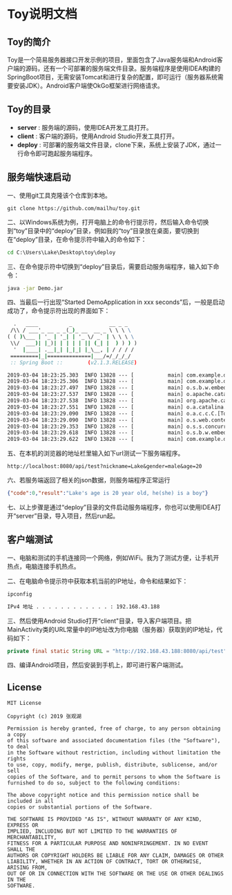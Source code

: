 # Toy说明文档

## Toy的简介
Toy是一个简易服务器接口开发示例的项目，里面包含了Java服务端和Android客户端的源码，还有一个可部署的服务端文件目录。服务端程序是使用IDEA构建的SpringBoot项目，无需安装Tomcat和进行复杂的配置，即可运行（服务器系统需要安装JDK）。Android客户端使OkGo框架进行网络请求。

## Toy的目录
- **server** : 服务端的源码，使用IDEA开发工具打开。
- **client** : 客户端的源码，使用Android Studio开发工具打开。
- **deploy** : 可部署的服务端文件目录，clone下来，系统上安装了JDK，通过一行命令即可跑起服务端程序。

## 服务端快速启动
一、使用git工具克隆该个仓库到本地。
```git
git clone https://github.com/mailhu/toy.git
```
二、以Windows系统为例，打开电脑上的命令行提示符，然后输入命令切换到“toy”目录中的“deploy”目录，例如我的“toy”目录放在桌面，要切换到在“deploy”目录，在命令提示符中输入的命令如下：
```cmd
cd C:\Users\Lake\Desktop\toy\deploy
```
三、在命令提示符中切换到“deploy”目录后，需要启动服务端程序，输入如下命令：
```cmd
java -jar Demo.jar
```
四、当最后一行出现“Started DemoApplication in xxx seconds”后，一般是启动成功了，命令提示符出现的界面如下：
```cmd
  .   ____          _            __ _ _
 /\\ / ___'_ __ _ _(_)_ __  __ _ \ \ \ \
( ( )\___ | '_ | '_| | '_ \/ _` | \ \ \ \
 \\/  ___)| |_)| | | | | || (_| |  ) ) ) )
  '  |____| .__|_| |_|_| |_\__, | / / / /
 =========|_|==============|___/=/_/_/_/
 :: Spring Boot ::        (v2.1.3.RELEASE)

2019-03-04 18:23:25.303  INFO 13828 --- [           main] com.example.demo.DemoApplication         : Starting DemoApplication on LAPTOP-55JLANPR with PID 13828 (C:\Users\Lake\Desktop\toy\deploy\Demo.jar started by Lake in C:\Users\Lake\Desktop\toy\deploy)
2019-03-04 18:23:25.306  INFO 13828 --- [           main] com.example.demo.DemoApplication         : No active profile set, falling back to default profiles: default
2019-03-04 18:23:27.497  INFO 13828 --- [           main] o.s.b.w.embedded.tomcat.TomcatWebServer  : Tomcat initialized with port(s): 8080 (http)
2019-03-04 18:23:27.537  INFO 13828 --- [           main] o.apache.catalina.core.StandardService   : Starting service [Tomcat]
2019-03-04 18:23:27.538  INFO 13828 --- [           main] org.apache.catalina.core.StandardEngine  : Starting Servlet engine: [Apache Tomcat/9.0.16]
2019-03-04 18:23:27.551  INFO 13828 --- [           main] o.a.catalina.core.AprLifecycleListener   : The APR based Apache Tomcat Native library which allows optimal performance in production environments was not found on the java.library.path: [C:\Program Files (x86)\Common Files\Oracle\Java\javapath;C:\Windows\Sun\Java\bin;C:\Windows\system32;C:\Windows;C:\Program Files (x86)\Common Files\Oracle\Java\javapath;C:\Windows\system32;C:\Windows;C:\Windows\System32\Wbem;C:\Windows\System32\WindowsPowerShell\v1.0\;C:\Program Files (x86)\NVIDIA Corporation\PhysX\Common;C:\Program Files\Intel\WiFi\bin\;C:\Program Files\Common Files\Intel\WirelessCommon\;C:\Windows\system32;C:\Windows;C:\Windows\System32\Wbem;C:\Windows\System32\WindowsPowerShell\v1.0\;C:\Windows\System32\OpenSSH\;C:\Program Files\Git\cmd;C:\Program Files\dotnet\;C:\Program Files\Java\jdk1.8.0_201\bin;C:\Program Files\Apache\apache-maven-3.6.0\bin;C:\Program Files\MySQL\MySQL Utilities 1.6\;C:\Users\Lake\AppData\Local\Microsoft\WindowsApps;C:\Users\Lake\AppData\Local\Programs\Microsoft VS Code\bin;C:\Program Files\Java\jdk1.8.0_201\bin;.]
2019-03-04 18:23:29.090  INFO 13828 --- [           main] o.a.c.c.C.[Tomcat].[localhost].[/]       : Initializing Spring embedded WebApplicationContext
2019-03-04 18:23:29.090  INFO 13828 --- [           main] o.s.web.context.ContextLoader            : Root WebApplicationContext: initialization completed in 3718 ms
2019-03-04 18:23:29.353  INFO 13828 --- [           main] o.s.s.concurrent.ThreadPoolTaskExecutor  : Initializing ExecutorService 'applicationTaskExecutor'
2019-03-04 18:23:29.618  INFO 13828 --- [           main] o.s.b.w.embedded.tomcat.TomcatWebServer  : Tomcat started on port(s): 8080 (http) with context path ''
2019-03-04 18:23:29.622  INFO 13828 --- [           main] com.example.demo.DemoApplication         : Started DemoApplication in 4.753 seconds (JVM running for 8.646)
```
五、在本机的浏览器的地址栏里输入如下url测试一下服务端程序。
```http
http://localhost:8080/api/test?nickname=Lake&gender=male&age=20
```
六、若服务端返回了相关的json数据，则服务端程序正常运行
```json
{"code":0,"result":"Lake's age is 20 year old, he(she) is a boy"}
```
七、以上步骤是通过“deploy”目录的文件启动服务端程序，你也可以使用IDEA打开“server”目录，导入项目，然后run起。

## 客户端测试
一、电脑和测试的手机连接同一个网络，例如WiFi。我为了测试方便，让手机开热点，电脑连接手机热点。

二、在电脑命令提示符中获取本机当前的IP地址，命令和结果如下：
```cmd
ipconfig
```
```cmd
IPv4 地址 . . . . . . . . . . . . : 192.168.43.188
```

三、然后使用Android Studio打开“client"目录，导入客户端项目。把MainActivity类的URL常量中的IP地址改为你电脑（服务器）获取到的IP地址，代码如下：
```java
private final static String URL = "http://192.168.43.188:8080/api/test";
```
四、编译Android项目，然后安装到手机上，即可进行客户端测试。

## License
```
MIT License

Copyright (c) 2019 张观湖

Permission is hereby granted, free of charge, to any person obtaining a copy
of this software and associated documentation files (the "Software"), to deal
in the Software without restriction, including without limitation the rights
to use, copy, modify, merge, publish, distribute, sublicense, and/or sell
copies of the Software, and to permit persons to whom the Software is
furnished to do so, subject to the following conditions:

The above copyright notice and this permission notice shall be included in all
copies or substantial portions of the Software.

THE SOFTWARE IS PROVIDED "AS IS", WITHOUT WARRANTY OF ANY KIND, EXPRESS OR
IMPLIED, INCLUDING BUT NOT LIMITED TO THE WARRANTIES OF MERCHANTABILITY,
FITNESS FOR A PARTICULAR PURPOSE AND NONINFRINGEMENT. IN NO EVENT SHALL THE
AUTHORS OR COPYRIGHT HOLDERS BE LIABLE FOR ANY CLAIM, DAMAGES OR OTHER
LIABILITY, WHETHER IN AN ACTION OF CONTRACT, TORT OR OTHERWISE, ARISING FROM,
OUT OF OR IN CONNECTION WITH THE SOFTWARE OR THE USE OR OTHER DEALINGS IN THE
SOFTWARE.
```